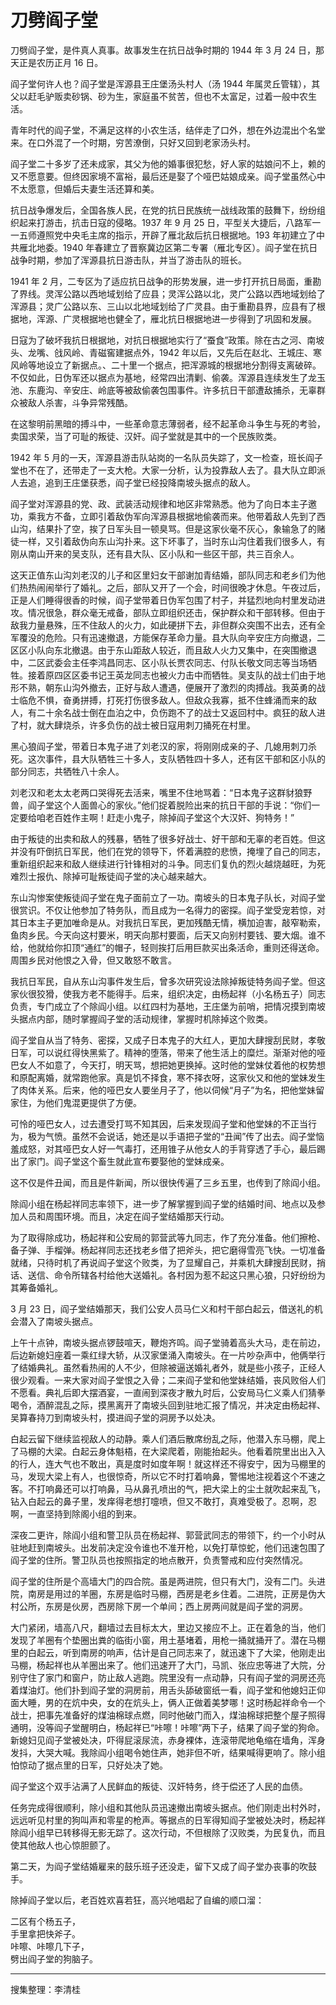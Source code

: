 # 刀劈阎子堂

刀劈阎子堂，是件真人真事。故事发生在抗日战争时期的 1944 年 3 月 24 日，那天正是农历正月 16 日。

阎子堂何许人也？阎子堂是浑源县王庄堡汤头村人（汤 1944 年属灵丘管辖），其父以赶毛驴贩卖砂锅、砂为生，家庭虽不贫苦，但也不太富足，过着一般中农生活。

青年时代的阎子堂，不满足这样的小农生活，结伴走了口外，想在外边混出个名堂来。在口外混了一个时期，穷苦潦倒，只好又回到老家汤头村。

阎子堂二十多岁了还未成家，其父为他的婚事很犯愁，好人家的姑娘问不上，赖的又不愿意要。但终因家境不富裕，最后还是娶了个哑巴姑娘成亲。阎子堂虽然心中不太愿意，但婚后夫妻生活还算和美。

抗日战争爆发后，全国各族人民，在党的抗日民族统一战线政策的鼓舞下，纷纷组织起来打游击，抗击日寇的侵略。1937 年 9 月 25 日，平型关大捷后，八路军一一五师遵照党中央毛主席的指示，开辟了雁北敌后抗日根据地。193 年初建立了中共雁北地委。1940 年春建立了晋察冀边区第二专署（雁北专区）。阎子堂在抗日战争时期，参加了浑源县抗日游击队，并当了游击队的班长。

1941 年 2 月，二专区为了适应抗日战争的形势发展，进一步打开抗日局面，重勘了界线。灵浑公路以西地域划给了应县；灵浑公路以北，灵广公路以西地域划给了浑源县；灵广公路以东、三山以北地域划给了广灵县。由于重勘县界，应县有了根据地，浑源、广灵根据地也健全了，雁北抗日根据地进一步得到了巩固和发展。

日寇为了破坏我抗日根据地，对抗日根据地实行了“蚕食”政策。除在古之河、南坡头、龙嘴、戗风岭、青磁窖建据点外，1942 年以后，又先后在赵北、王城庄、寒风岭等地设立了新据点。、二十里一个据点，把浑源城的根据地分割得支离破碎。不仅如此，日伪军还以据点为基地，经常四出清剿、偷袭。浑源县连续发生了龙玉池、东鹿沟、辛安庄、岭底等被敌偷袭包围事件。许多抗日干部遭敌捕杀，无辜群众被敌人杀害，斗争异常残酷。

在这黎明前黑暗的搏斗中，一些革命意志薄弱者，经不起革命斗争生与死的考验，卖国求荣，当了可耻的叛徒、汉奸。阎子堂就是其中的一个民族败类。

1942 年 5 月的一天，浑源县游击队站岗的一名队员失踪了，文一检查，班长阎子堂也不在了，还带走了一支大枪。大家一分析，认为投靠敌人去了。县大队立即派人去追，追到王庄堡获悉，阎子堂已经投降南坡头据点的敌人。

阎子堂对浑源县的党、政、武装活动规律和地区非常熟悉。他为了向日本主子邀功，乘我方不备，立即引着敌伪军向浑源县根据地偷袭而来。他带着敌人先到了西山沟，结果扑了空，挨了日军头目一顿臭骂。但是这家伙毫不灰心，象输急了的赌徒一样，又引着敌伪向东山沟扑来。这下坏事了，当时东山沟住着我们很多人，有刚从南山开来的吴支队，还有县大队、区小队和一些区干部，共三百余人。

这天正值东山沟刘老汉的儿子和区里妇女干部谢加青结婚，部队同志和老乡们为他们热热闹闹举行了婚礼。之后，部队又开了一个会，时间很晚才休息。午夜过后，正是人们睡得很香的时候，阎子堂带着日伪军包围了村子，并猛烈地向村里发动进攻。情况很急，群众毫无戒备，部队立即组织还击，保护群众和干部转移。但由于敌我力量悬殊，压不住敌人的火力，如此硬拼下去，非但群众突围不出去，还有全军覆没的危险。只有迅速撤退，方能保存革命力量。县大队向辛安庄方向撤退，二区区小队向东北撤退。由于东山距敌人较近，而且敌人火力又集中，在突围撤退中，二区武委会主任李鸿昌同志、区小队长贾农同志、付队长敬文同志等当场牺牲。接着原四区区委书记王英龙同志也被火力击中而牺牲。吴支队的战士们由于地形不熟，朝东山沟外撤去，正好与敌人遭遇，便展开了激烈的肉搏战。我英勇的战士临危不惧，奋勇拼搏，打死打伤很多敌人。但敌众我寡，抵不住蜂涌而来的敌人，有二十余名战士倒在血泊之中，负伤跑不了的战士又返回村中。疯狂的敌人进了村，就大肆烧杀，许多负伤的战士被日寇用刺刀捅死在村里。

黑心狼阎子堂，带着日本鬼子进了刘老汉的家，将刚刚成亲的子、几媳用刺刀杀死。这次事件，县大队牺牲三十多人，支队牺牲四十多人，还有区干部和区小队的部分同志，共牺牲八十余人。

刘老汉和老太太老两口哭得死去活来，嘴里不住地骂着：“日本鬼子这群豺狼野兽，阎子堂这个人面兽心的家伙。”他们捉着脱险出来的抗日干部的手说：“你们一定要给咱老百姓作主啊！赶走小鬼子，除掉阎子堂这个大汉奸、狗特务！”

由于叛徒的出卖和敌人的残暴，牺牲了很多好战士、好干部和无辜的老百姓。但这并没有吓倒抗日军民，他们在党的领导下，怀着满腔的悲愤，掩埋了自己的同志，重新组织起来和敌人继续进行针锋相对的斗争。同志们复仇的烈火越烧越旺，为死难烈士报仇、除掉可耻叛徒阎子堂的决心越来越大。

东山沟惨案使叛徒阎子堂在鬼子面前立了一功。南坡头的日本鬼子队长，对阎子堂很赏识。不仅让他参加了特务队，而且成为一名得力的密探。阎子堂受宠若惊，对其日本主子更加唯命是从。对我抗日军民，更加残酷无情，横加迫害，敲窄勒索，鱼肉乡民。今天向这村要米，明天向那村要面，后天又向别村要钱、要大烟。谁不给，他就给你扣顶“通红”的帽子，轻则挨打后用巨款买出条活命，重则还得送命。周围乡民对他恨之入骨，但又敢怒不敢言。

我抗日军民，自从东山沟事件发生后，曾多次研究设法除掉叛徒特务阎子堂。但这家伙很狡猾，使我方老不能得手。后来，组织决定，由杨起祥（小名杨五子）同志负责，专门成立了个除阎小组。以红四村为基地，王庄堡为前哨，把情况摸到南坡头据点内部，随时掌握阎子堂的活动规律，掌握时机除掉这个败类。

阎子堂自从当了特务、密探，又成子日本鬼子的大红人，更加大肆搜刮民财，孝敬日军，可以说红得快黑紫了。精神的堕落，带来了他生活上的糜烂。渐渐对他的哑巴女人不如意了，今天打，明天骂，想把她更换掉。这时他的堂妹仗着他的权势想和原配离婚，就常跑他家。真是饥不择食，寒不择衣呀，这家伙又和他的堂妹发生了肉体关系。后来，他的哑巴女人要坐月子了，他以伺候“月子”为名，把他堂妹留家住，为他们鬼混更提供了方便。

可怜的哑巴女人，过去遭受打骂不知其因，后来发现阎子堂和他堂妹的不正当行为，极为气愤。虽然不会说话，她还是以手语把子堂的“丑闻”传了出去。阎子堂恼羞成怒，对其哑巴女人好一气毒打，还用锥子从他女人的手背穿透了手心，最后踢出了家门。阎子堂这个畜生就此宣布要娶他的堂妹成亲。

这不仅是件丑闻，而且是件新闻，所以很快传遍了三乡五里，也传到了除阎小组。

除阎小组在杨起祥同志率领下，进一步了解掌握到阎子堂的结婚时间、地点以及参加人员和周围环境。而且，决定在阎子堂结婚那天行动。

为了取得除成功，杨起祥和公安局的郭营武等九同志，作了充分准备。他们擦枪、备子弹、手榴弹。杨起祥同志还找老乡借了把斧头，把它磨得雪亮飞快。一切准备就绪，只待时机了再说阎子堂这个败类，为了显耀自己，并乘机大肆搜刮民财，捎话、送信、命令所辖各村给他大送婚礼。各村因为惹不起这只黑心狼，只好纷纷为其筹备婚礼。

3 月 23 日，阎子堂结婚那天，我们公安人员马仁义和村干部白起云，借送礼的机会潜入了南坡头据点。

上午十点钟，南坡头据点锣鼓喧天，鞭炮齐鸣。阎子堂骑着高头大马，走在前边，后边新媳妇座着一乘红绿大轿，从汉家堡涌入南坡头。在一片吵杂声中，他俩举行了结婚典礼。虽然看热闹的人不少，但除被逼送婚礼者外，就是些小孩子，正经人很少观看。一来大家对阎子堂恨之入骨；二来阎子堂和他堂妹结婚，丧风败俗人们不愿看。典礼后即大摆酒宴，一直闹到深夜才散九时后，公安局马仁义乘人们猜拳喝令，酒醉混乱之际，摸黑离开了南坡头回到驻地汇报了情况，并决定由杨起祥、吴算春持刀到南坡头村，摸进阎子堂的洞房予以处决。

白起云留下继续监视敌人的动静。乘人们酒后散席纷乱之际，他潜入东马棚，爬上了马棚的大梁。白起云身体魁梧，在大梁爬着，刚能抬起头。他看着院里出出入入的行人，连大气也不敢出，真是度时如度年啊！就这样还不得安宁，因为马棚里的马，发现大梁上有人，也很惊奇，所以它不时打着响鼻，警惕地注视着这个不速之客。不打响鼻还可以打响鼻，马从鼻孔喷出的气，把大梁上的尘土就吹起来乱飞，钻入白起云的鼻子里，发痒得老想打嚏喷，但又不敢打，真难受极了。忍啊，忍啊，一直坚持到除阁小组的到来。

深夜二更许，除阎小组和警卫队员在杨起祥、郭营武同志的带领下，约一个小时从驻地赶到南坡头。出发前决定没令谁也不准开枪，以免打草惊蛇，他们迅速包围了阎子堂的住所。警卫队员也按照指定的地点散开，负责警戒和应付突然情况。

阎子堂的住所是个高墙大门的四合院。虽是两进院，但只有大门，没有二门。头进院，南房是用过的羊圈，东房是临时马棚，西房是老乡住着。二进院，正房是伪大村公所，东房是伙房，西房除下房一个单间；西上房两间就是阎子堂的洞房。

大门紧闭，墙高八尺，翻墙过去目标太大，里边又接应不上。正在着急的当，他们发现了羊圈有个垫圈出粪的临街小窗，用土基堵着，用枪一捅就捅开了。潜在马棚里的白起云，听到南房的响声，估计是自己同志来了，就迅速下了大梁，他刚走出马棚，杨起祥也从羊圈出来了。他们迅速开了大门，马凯、张应忠等进了大院，分别守住了家门和窗户，防止敌人逃跑。院里没有一点动静，只有阎子堂的洞房还亮着煤油灯。他们扑到阎子堂的洞房前，用舌头舔破窗纸一看，阎子堂和他媳妇正仰面大睡，男的在炕中央，女的在炕头上，俩人正做着美梦哪！这时杨起祥命令一个战士，把事先准备好的煤油棉球点燃，同时他破门而入，煤油棉球把整个屋子照得通明，没等阎子堂醒明白，杨起祥已“咔嚓！咔嚓”两下子，结果了阎子堂的狗命。新媳妇见阎子堂被处决，吓得屁滚尿流，赤身裸体，连滚带爬地龟缩在墙角，浑身发抖，大哭大喊。我除阎小组喝令她住声，她非但不听，结果喊得更响了。除小组怕惊动了据点里的日军，只好处决了她。

阎子堂这个双手沾满了人民鲜血的叛徒、汉奸特务，终于偿还了人民的血债。

任务完成得很顺利，除小组和其他队员迅速撤出南坡头据点。他们刚走出村外时，远远听见村里的狗叫声和零星的枪声。等据点的日军得知阎子堂被处决时，杨起祥除阎小组早已转移得无影无踪了。这次行动，不但根除了汉败类，为民复仇，而且使其他敌人也心惊胆颤了。

第二天，为阎子堂结婚雇来的鼓乐班子还没走，留下又成了阎子堂办丧事的吹鼓手。

除掉阎子堂以后，老百姓欢喜若狂，高兴地唱起了自编的顺口溜：

二区有个杨五子，  
手里拿把快斧子。  
咔嚓、咔嚓几下子，  
劈出阎子堂的狗脑子。

---

搜集整理：李清桂